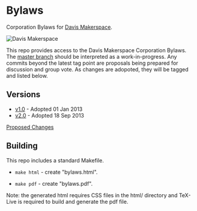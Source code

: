 # Bylaws #

Corporation Bylaws for [Davis Makerspace].

![Davis Makerspace](http://wiki.davismakerspace.org/img/logo.png?raw=true)

This repo provides access to the Davis Makerspace Corporation Bylaws.  The [master branch] should be interpreted as a work-in-progress.  Any commits beyond the latest tag point are proposals being prepared for discussion and group vote.  As changes are adopoted, they will be tagged and listed below.

## Versions ##

* [v1.0] - Adopted 01 Jan 2013
* [v2.0] - Adopted 18 Sep 2013

[Proposed Changes]

## Building ##

This repo includes a standard Makefile.

* `make html` - create "bylaws.html".

* `make pdf` - create "bylaws.pdf".

Note: the generated html requires CSS files in the html/ directory and TeX-Live is required to build and generate the pdf file.



[Davis Makerspace]: http://www.davismakerspace.org/
[Master Branch]:    https://github.com/DavisMakerspace/doc-bylaws/tree/master
[v1.0]:             https://github.com/DavisMakerspace/doc-bylaws/tree/v1.0
[v2.0]:             https://github.com/DavisMakerspace/doc-bylaws/tree/v2.0
[Proposed Changes]: https://github.com/DavisMakerspace/doc-bylaws/compare/v2.0...master